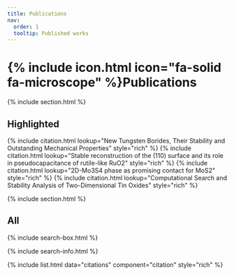 ```yaml
---
title: Publications
nav:
  order: 1
  tooltip: Published works
---
```


# {% include icon.html icon="fa-solid fa-microscope" %}Publications

{% include section.html %}

## Highlighted

{% include citation.html lookup="New Tungsten Borides, Their Stability and Outstanding Mechanical Properties" style="rich" %}
{% include citation.html lookup="Stable reconstruction of the (110) surface and its role in pseudocapacitance of rutile-like RuO2" style="rich" %}
{% include citation.html lookup="2D-Mo3S4 phase as promising contact for MoS2" style="rich" %}
{% include citation.html lookup="Computational Search and Stability Analysis of Two-Dimensional Tin Oxides" style="rich" %}

{% include section.html %}

## All

{% include search-box.html %}

{% include search-info.html %}

{% include list.html data="citations" component="citation" style="rich" %}
